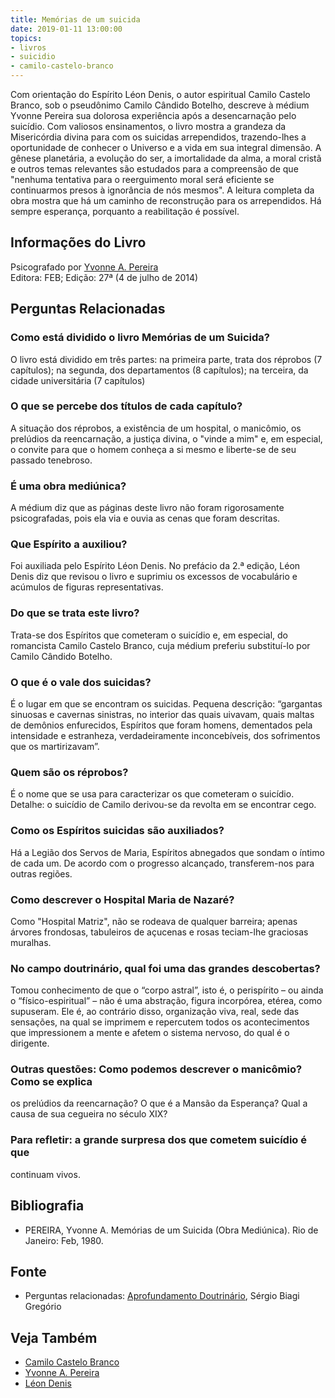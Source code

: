 ```yaml
---
title: Memórias de um suicida
date: 2019-01-11 13:00:00
topics: 
- livros
- suicidio
- camilo-castelo-branco
---
```


Com orientação do Espírito Léon Denis, o autor espiritual Camilo Castelo Branco,
sob o pseudônimo Camilo Cândido Botelho, descreve à médium Yvonne Pereira sua
dolorosa experiência após a desencarnação pelo suicídio. Com valiosos
ensinamentos, o livro mostra a grandeza da Misericórdia divina para com os
suicidas arrependidos, trazendo-lhes a oportunidade de conhecer o Universo e a
vida em sua integral dimensão. A gênese planetária, a evolução do ser, a
imortalidade da alma, a moral cristã e outros temas relevantes são estudados
para a compreensão de que "nenhuma tentativa para o reerguimento moral será
eficiente se continuarmos presos à ignorância de nós mesmos". A leitura completa
da obra mostra que há um caminho de reconstrução para os arrependidos. Há sempre
esperança, porquanto a reabilitação é possível.

## Informações do Livro
Psicografado por [Yvonne A. Pereira](/bio/yvonne-pereira)  
Editora: FEB; Edição: 27ª (4 de julho de 2014)


## Perguntas Relacionadas

### Como está dividido o livro Memórias de um Suicida?
O livro está dividido em três partes: na primeira parte, trata dos
réprobos (7 capítulos); na segunda, dos departamentos (8 capítulos); na
terceira, da cidade universitária (7 capítulos)

### O que se percebe dos títulos de cada capítulo?
A situação dos réprobos, a existência de um hospital, o manicômio, os
prelúdios da reencarnação, a justiça divina, o "vinde a mim" e, em
especial, o convite para que o homem conheça a si mesmo e liberte-se de
seu passado tenebroso.

### É uma obra mediúnica?
A médium diz que as páginas deste livro não foram rigorosamente
psicografadas, pois ela via e ouvia as cenas que foram descritas.

### Que Espírito a auxiliou?
Foi auxiliada pelo Espírito Léon Denis. No prefácio da 2.ª edição, Léon
Denis diz que revisou o livro e suprimiu os excessos de vocabulário e
acúmulos de figuras representativas.

### Do que se trata este livro?
Trata-se dos Espíritos que cometeram o suicídio e, em especial, do
romancista Camilo Castelo Branco, cuja médium preferiu substituí-lo por
Camilo Cândido Botelho.

### O que é o vale dos suicidas?
É o lugar em que se encontram os suicidas. Pequena descrição: “gargantas
sinuosas e cavernas sinistras, no interior das quais uivavam, quais
maltas de demônios enfurecidos, Espíritos que foram homens, dementados
pela intensidade e estranheza, verdadeiramente inconcebíveis, dos
sofrimentos que os martirizavam”.

### Quem são os réprobos?
É o nome que se usa para caracterizar os que cometeram o suicídio.
Detalhe: o suicídio de Camilo derivou-se da revolta em se encontrar
cego.

### Como os Espíritos suicidas são auxiliados?
Há a Legião dos Servos de Maria, Espíritos abnegados que sondam o íntimo
de cada um. De acordo com o progresso alcançado, transferem-nos para
outras regiões.

### Como descrever o Hospital Maria de Nazaré?
Como "Hospital Matriz", não se rodeava de qualquer barreira; apenas
árvores frondosas, tabuleiros de açucenas e rosas teciam-lhe graciosas
muralhas.

### No campo doutrinário, qual foi uma das grandes descobertas?
Tomou conhecimento de que o “corpo astral”, isto é, o perispírito – ou
ainda o “físico-espiritual” – não é uma abstração, figura incorpórea,
etérea, como supuseram. Ele é, ao contrário disso, organização viva,
real, sede das sensações, na qual se imprimem e repercutem todos os
acontecimentos que impressionem a mente e afetem o sistema nervoso, do
qual é o dirigente.

### Outras questões: Como podemos descrever o manicômio? Como se explica
os prelúdios da reencarnação? O que é a Mansão da Esperança? Qual a
causa de sua cegueira no século XIX?
### Para refletir: a grande surpresa dos que cometem suicídio é que
continuam vivos.

## Bibliografia
* PEREIRA, Yvonne A. Memórias de um Suicida (Obra Mediúnica). Rio de Janeiro: Feb, 1980.

## Fonte
* Perguntas relacionadas: [Aprofundamento Doutrinário](https://sites.google.com/view/aprofundamentodoutrinario/memórias-de-um-suicida), Sérgio Biagi Gregório


## Veja Também
* [Camilo Castelo Branco](/bio/camilo-castelo-branco)
* [Yvonne A. Pereira](/bio/yvonne-pereira)
* [Léon Denis](/bio/leon-denis)


